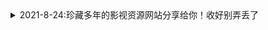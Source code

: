 <details>
  <summary>2021-8-24:珍藏多年的影视资源网站分享给你！收好别弄丢了</summary>

| 网站名称  | 网站地址  |
| ------------ | ------------ |
|  电影天堂 |  https://www.dy2018.com/ |
|  电影先生 |http://dyxs14.com/   |

</details>
